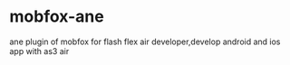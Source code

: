 mobfox-ane
==========

ane plugin of mobfox for flash flex air developer,develop android and ios app with as3 air
